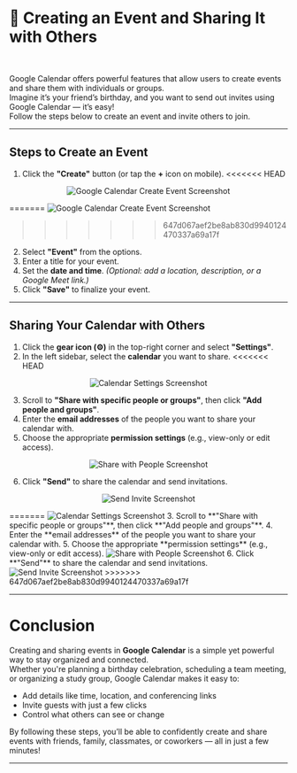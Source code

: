 # 📆 Creating an Event and Sharing It with Others

<br>

Google Calendar offers powerful features that allow users to create events and share them with individuals or groups.  
Imagine it’s your friend’s birthday, and you want to send out invites using Google Calendar — it’s easy!  
Follow the steps below to create an event and invite others to join.

---

## Steps to Create an Event

1. Click the **"Create"** button (or tap the **+** icon on mobile).
<<<<<<< HEAD

<p align="center">
  <img src="/IMAGES/Screenshot 2025-03-27 at 8.58.07 AM.png" alt="Google Calendar Create Event Screenshot" title = "Creat an Event" >
</p>

=======
<img src="/IMAGES/Screenshot 2025-03-27 at 8.58.07 AM.png" alt="Google Calendar Create Event Screenshot" >
>>>>>>> 647d067aef2be8ab830d9940124470337a69a17f
2. Select **"Event"** from the options.  
3. Enter a title for your event.  
4. Set the **date and time**. *(Optional: add a location, description, or a Google Meet link.)*  
5. Click **"Save"** to finalize your event.

---

## Sharing Your Calendar with Others

1. Click the **gear icon (⚙️)** in the top-right corner and select **"Settings"**.  
2. In the left sidebar, select the **calendar** you want to share.
<<<<<<< HEAD

<p align="center">
  <img src="/IMAGES/Screenshot 2025-03-27 at 9.14.24 AM.png" alt="Calendar Settings Screenshot" title = "Share an Event">
</p>

3. Scroll to **"Share with specific people or groups"**, then click **"Add people and groups"**.  
4. Enter the **email addresses** of the people you want to share your calendar with.  
5. Choose the appropriate **permission settings** (e.g., view-only or edit access).

<p align="center">
  <img src="/IMAGES/Screenshot 2025-03-27 at 9.52.33 AM.png" alt="Share with People Screenshot" title = "Add an email adress">
</p>

6. Click **"Send"** to share the calendar and send invitations.

<p align="center">
  <img src="/IMAGES/Screenshot 2025-03-27 at 9.55.39 AM.png" alt="Send Invite Screenshot" title = "Finished">
</p>
=======
  <img src="/IMAGES/Screenshot 2025-03-27 at 8.58.07 AM.png" alt="Calendar Settings Screenshot">
3. Scroll to **"Share with specific people or groups"**, then click **"Add people and groups"**.  
4. Enter the **email addresses** of the people you want to share your calendar with.  
5. Choose the appropriate **permission settings** (e.g., view-only or edit access).
  <img src="/IMAGES/Screenshot 2025-03-27 at 9.52.33 AM.png" alt="Share with People Screenshot">
6. Click **"Send"** to share the calendar and send invitations.
  <img src="/IMAGES/Screenshot 2025-03-27 at 9.55.39 AM.png" alt="Send Invite Screenshot">
>>>>>>> 647d067aef2be8ab830d9940124470337a69a17f

---

# Conclusion  

Creating and sharing events in **Google Calendar** is a simple yet powerful way to stay organized and connected.  
Whether you're planning a birthday celebration, scheduling a team meeting, or organizing a study group, Google Calendar makes it easy to:

- Add details like time, location, and conferencing links
- Invite guests with just a few clicks
- Control what others can see or change

By following these steps, you’ll be able to confidently create and share events with friends, family, classmates, or coworkers — all in just a few minutes!

---

